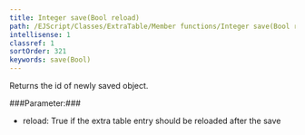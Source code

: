 ```yaml
---
title: Integer save(Bool reload)
path: /EJScript/Classes/ExtraTable/Member functions/Integer save(Bool reload)
intellisense: 1
classref: 1
sortOrder: 321
keywords: save(Bool)
---
```


Returns the id of newly saved object.



###Parameter:###


 - reload: True if the extra table entry should be reloaded after the save


